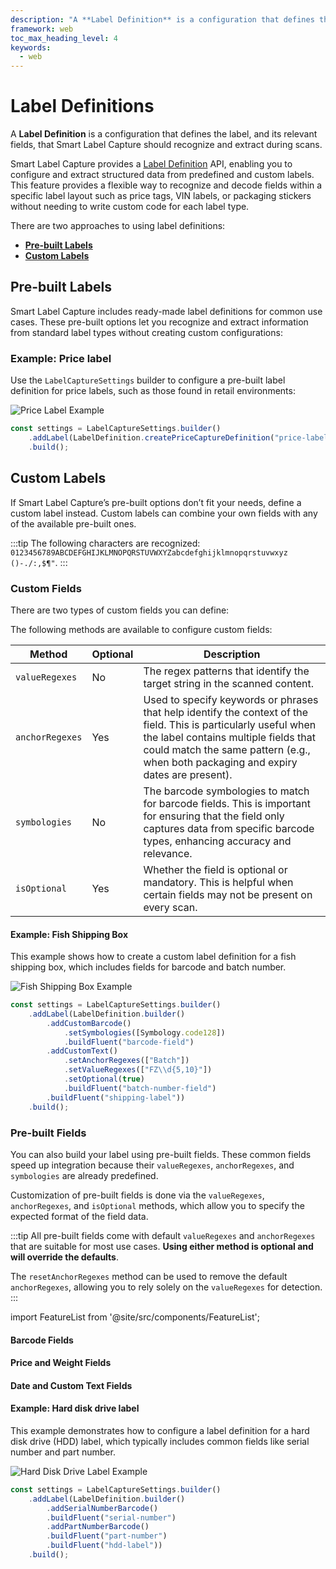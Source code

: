 ```yaml
---
description: "A **Label Definition** is a configuration that defines the label, and its relevant fields, that Smart Label Capture should recognize and extract during scans."
framework: web
toc_max_heading_level: 4
keywords:
  - web
---
```


# Label Definitions

A **Label Definition** is a configuration that defines the label, and its relevant fields, that Smart Label Capture should recognize and extract during scans.

Smart Label Capture provides a [Label Definition](https://docs.scandit.com/data-capture-sdk/web/label-capture/api/label-definition.html#label-definition) API, enabling you to configure and extract structured data from predefined and custom labels. This feature provides a flexible way to recognize and decode fields within a specific label layout such as price tags, VIN labels, or packaging stickers without needing to write custom code for each label type.

There are two approaches to using label definitions:

- [**Pre-built Labels**](#pre-built-labels)
- [**Custom Labels**](#custom-labels)

## Pre-built Labels

Smart Label Capture includes ready-made label definitions for common use cases. These pre-built options let you recognize and extract information from standard label types without creating custom configurations:

<FeatureList 
  product="smart-label-capture" 
  category="Pre-built Labels" 
  tag="Label Definitions" 
  displayMode="compact"
/>

### Example: Price label

Use the `LabelCaptureSettings` builder to configure a pre-built label definition for price labels, such as those found in retail environments:

![Price Label Example](/img/slc/price-label.png)

```js
const settings = LabelCaptureSettings.builder()
    .addLabel(LabelDefinition.createPriceCaptureDefinition("price-label"))
    .build();
```

## Custom Labels

If Smart Label Capture’s pre-built options don’t fit your needs, define a custom label instead. Custom labels can combine your own fields with any of the available pre-built ones.

:::tip
The following characters are recognized: `0123456789ABCDEFGHIJKLMNOPQRSTUVWXYZabcdefghijklmnopqrstuvwxyz ()-./:,$¶"`.
:::

### Custom Fields

There are two types of custom fields you can define:

<FeatureList 
  product="smart-label-capture" 
  category="Custom Fields" 
  tag="Field Types" 
  displayMode="compact"
/>

The following methods are available to configure custom fields:

| Method | Optional | Description |
|--------|----------|-------------|
| `valueRegexes` | No | The regex patterns that identify the target string in the scanned content. |
| `anchorRegexes` | Yes | Used to specify keywords or phrases that help identify the context of the field. This is particularly useful when the label contains multiple fields that could match the same pattern (e.g., when both packaging and expiry dates are present). |
| `symbologies` | No | The barcode symbologies to match for barcode fields. This is important for ensuring that the field only captures data from specific barcode types, enhancing accuracy and relevance. |
| `isOptional` | Yes | Whether the field is optional or mandatory. This is helpful when certain fields may not be present on every scan. |

#### Example: Fish Shipping Box

This example shows how to create a custom label definition for a fish shipping box, which includes fields for barcode and batch number.

![Fish Shipping Box Example](/img/slc/fish-shipping-box.png)

```js
const settings = LabelCaptureSettings.builder()
    .addLabel(LabelDefinition.builder()
        .addCustomBarcode()
            .setSymbologies([Symbology.code128])
            .buildFluent("barcode-field")
        .addCustomText()
            .setAnchorRegexes(["Batch"])
            .setValueRegexes(["FZ\\d{5,10}"])
            .setOptional(true)
            .buildFluent("batch-number-field")
        .buildFluent("shipping-label"))
    .build();
```

### Pre-built Fields

You can also build your label using pre-built fields. These common fields speed up integration because their `valueRegexes`, `anchorRegexes`, and `symbologies` are already predefined.

Customization of pre-built fields is done via the `valueRegexes`, `anchorRegexes`, and `isOptional` methods, which allow you to specify the expected format of the field data.

:::tip
All pre-built fields come with default `valueRegexes` and `anchorRegexes` that are suitable for most use cases. **Using either method is optional and will override the defaults**.

The `resetAnchorRegexes` method can be used to remove the default `anchorRegexes`, allowing you to rely solely on the `valueRegexes` for detection.
:::

import FeatureList from '@site/src/components/FeatureList';

#### Barcode Fields

<FeatureList 
  product="smart-label-capture" 
  category="Pre-built Fields" 
  tag="Barcode Fields" 
  displayMode="compact"
/>

#### Price and Weight Fields

<FeatureList 
  product="smart-label-capture" 
  category="Pre-built Fields" 
  tag="Price and Weight Fields" 
  displayMode="compact"
/>

#### Date and Custom Text Fields

<FeatureList 
  product="smart-label-capture" 
  category="Pre-built Fields" 
  tag="Date and Custom Text Fields" 
  displayMode="compact"
/>

#### Example: Hard disk drive label

This example demonstrates how to configure a label definition for a hard disk drive (HDD) label, which typically includes common fields like serial number and part number.

![Hard Disk Drive Label Example](/img/slc/hdd-label.png)

```js
const settings = LabelCaptureSettings.builder()
    .addLabel(LabelDefinition.builder()
        .addSerialNumberBarcode()
        .buildFluent("serial-number")
        .addPartNumberBarcode()
        .buildFluent("part-number")
        .buildFluent("hdd-label"))
    .build();
```
